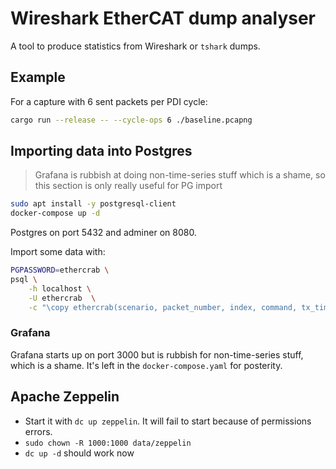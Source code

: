 # Wireshark EtherCAT dump analyser

A tool to produce statistics from Wireshark or `tshark` dumps.

## Example

For a capture with 6 sent packets per PDI cycle:

```bash
cargo run --release -- --cycle-ops 6 ./baseline.pcapng
```

## Importing data into Postgres

> Grafana is rubbish at doing non-time-series stuff which is a shame, so this section is only really
> useful for PG import

```bash
sudo apt install -y postgresql-client
docker-compose up -d
```

Postgres on port 5432 and adminer on 8080.

Import some data with:

```bash
PGPASSWORD=ethercrab \
psql \
    -h localhost \
    -U ethercrab  \
    -c "\copy ethercrab(scenario, packet_number, index, command, tx_time_ns, rx_time_ns, delta_time_ns) from './baseline.csv' DELIMITER E',' csv header"
```

### Grafana

Grafana starts up on port 3000 but is rubbish for non-time-series stuff, which is a shame. It's left
in the `docker-compose.yaml` for posterity.

## Apache Zeppelin

- Start it with `dc up zeppelin`. It will fail to start because of permissions errors.
- `sudo chown -R 1000:1000 data/zeppelin`
- `dc up -d` should work now
